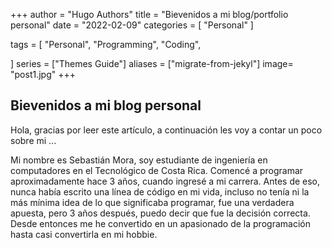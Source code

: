 +++
author = "Hugo Authors"
title = "Bievenidos a mi blog/portfolio personal"
date = "2022-02-09"
categories = [
    "Personal"
]

tags = [
    "Personal",
    "Programming",
    "Coding",

]
series = ["Themes Guide"]
aliases = ["migrate-from-jekyl"]
image= "post1.jpg"
+++


## Bievenidos a mi blog personal

Hola, gracias por leer este artículo, a continuación les voy a contar un poco sobre mi ... 

Mi nombre es Sebastián Mora, soy estudiante de ingeniería en computadores en el Tecnológico de Costa Rica. Comencé a programar aproximadamente hace 3 años, cuando ingresé a mi carrera. Antes de eso, nunca había escrito una línea de código en mi vida, incluso no tenía ni la más mínima idea de lo que significaba programar, fue una verdadera apuesta, pero 3 años después, puedo decir que fue la decisión correcta. Desde entonces me he convertido en un apasionado de la programación hasta casi convertirla en mi hobbie. 





<!--more-->
